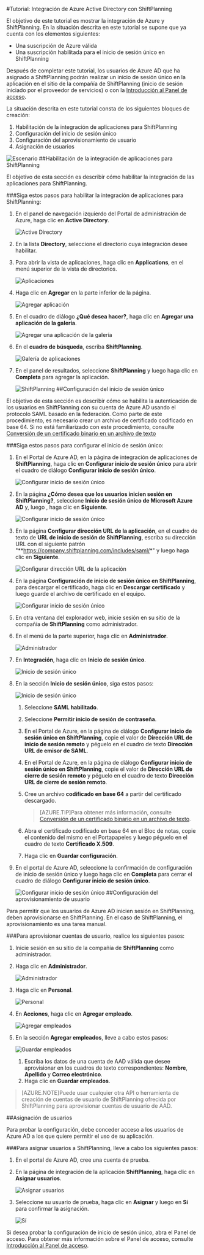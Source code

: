 <properties 
    pageTitle="Tutorial: Integración de Azure Active Directory con ShiftPlanning | Microsoft Azure" 
    description="Aprenda cómo usar ShiftPlanning con Azure Active Directory para habilitar el inicio de sesión único, el aprovisionamiento automatizado, etc." 
    services="active-directory" 
    authors="markusvi"  
    documentationCenter="na" 
    manager="stevenpo"/>
<tags 
    ms.service="active-directory" 
    ms.devlang="na" 
    ms.topic="article" 
    ms.tgt_pltfrm="na" 
    ms.workload="identity" 
    ms.date="01/12/2016" 
    ms.author="markvi" />

#Tutorial: Integración de Azure Active Directory con ShiftPlanning
  
El objetivo de este tutorial es mostrar la integración de Azure y ShiftPlanning. En la situación descrita en este tutorial se supone que ya cuenta con los elementos siguientes:

-   Una suscripción de Azure válida
-   Una suscripción habilitada para el inicio de sesión único en ShiftPlanning
  
Después de completar este tutorial, los usuarios de Azure AD que ha asignado a ShiftPlanning podrán realizar un inicio de sesión único en la aplicación en el sitio de la compañía de ShiftPlanning (inicio de sesión iniciado por el proveedor de servicios) o con la [Introducción al Panel de acceso](active-directory-saas-access-panel-introduction.md).
  
La situación descrita en este tutorial consta de los siguientes bloques de creación:

1.  Habilitación de la integración de aplicaciones para ShiftPlanning
2.  Configuración del inicio de sesión único
3.  Configuración del aprovisionamiento de usuario
4.  Asignación de usuarios

![Escenario](./media/active-directory-saas-shiftplanning-tutorial/IC786612.png "Escenario")
##Habilitación de la integración de aplicaciones para ShiftPlanning
  
El objetivo de esta sección es describir cómo habilitar la integración de las aplicaciones para ShiftPlanning.

###Siga estos pasos para habilitar la integración de aplicaciones para ShiftPlanning:

1.  En el panel de navegación izquierdo del Portal de administración de Azure, haga clic en **Active Directory**.

    ![Active Directory](./media/active-directory-saas-shiftplanning-tutorial/IC700993.png "Active Directory")

2.  En la lista **Directory**, seleccione el directorio cuya integración desee habilitar.

3.  Para abrir la vista de aplicaciones, haga clic en **Applications**, en el menú superior de la vista de directorios.

    ![Aplicaciones](./media/active-directory-saas-shiftplanning-tutorial/IC700994.png "Aplicaciones")

4.  Haga clic en **Agregar** en la parte inferior de la página.

    ![Agregar aplicación](./media/active-directory-saas-shiftplanning-tutorial/IC749321.png "Agregar aplicación")

5.  En el cuadro de diálogo **¿Qué desea hacer?**, haga clic en **Agregar una aplicación de la galería**.

    ![Agregar una aplicación de la galería](./media/active-directory-saas-shiftplanning-tutorial/IC749322.png "Agregar una aplicación de la galería")

6.  En el **cuadro de búsqueda**, escriba **ShiftPlanning**.

    ![Galería de aplicaciones](./media/active-directory-saas-shiftplanning-tutorial/IC786613.png "Galería de aplicaciones")

7.  En el panel de resultados, seleccione **ShiftPlanning** y luego haga clic en **Completa** para agregar la aplicación.

    ![ShiftPlanning](./media/active-directory-saas-shiftplanning-tutorial/IC786614.png "ShiftPlanning")
##Configuración del inicio de sesión único
  
El objetivo de esta sección es describir cómo se habilita la autenticación de los usuarios en ShiftPlanning con su cuenta de Azure AD usando el protocolo SAML basado en la federación. Como parte de este procedimiento, es necesario crear un archivo de certificado codificado en base 64. Si no está familiarizado con este procedimiento, consulte [Conversión de un certificado binario en un archivo de texto](http://youtu.be/PlgrzUZ-Y1o)

###Siga estos pasos para configurar el inicio de sesión único:

1.  En el Portal de Azure AD, en la página de integración de aplicaciones de **ShiftPlanning**, haga clic en **Configurar inicio de sesión único** para abrir el cuadro de diálogo **Configurar inicio de sesión único**.

    ![Configurar inicio de sesión único](./media/active-directory-saas-shiftplanning-tutorial/IC786615.png "Configurar inicio de sesión único")

2.  En la página **¿Cómo desea que los usuarios inicien sesión en ShiftPlanning?**, seleccione **Inicio de sesión único de Microsoft Azure AD** y, luego , haga clic en **Siguiente**.

    ![Configurar inicio de sesión único](./media/active-directory-saas-shiftplanning-tutorial/IC786616.png "Configurar inicio de sesión único")

3.  En la página **Configurar dirección URL de la aplicación**, en el cuadro de texto de **URL de inicio de sesión de ShiftPlanning**, escriba su dirección URL con el siguiente patrón "**https://company.shiftplanning.com/includes/saml/*" y luego haga clic en **Siguiente**.

    ![Configurar dirección URL de la aplicación](./media/active-directory-saas-shiftplanning-tutorial/IC786617.png "Configurar dirección URL de la aplicación")

4.  En la página **Configuración de inicio de sesión único en ShiftPlanning**, para descargar el certificado, haga clic en **Descargar certificado** y luego guarde el archivo de certificado en el equipo.

    ![Configurar inicio de sesión único](./media/active-directory-saas-shiftplanning-tutorial/IC786618.png "Configurar inicio de sesión único")

5.  En otra ventana del explorador web, inicie sesión en su sitio de la compañía de **ShiftPlanning** como administrador.

6.  En el menú de la parte superior, haga clic en **Administrador**.

    ![Administrador](./media/active-directory-saas-shiftplanning-tutorial/IC786619.png "Administrador")

7.  En **Integración**, haga clic en **Inicio de sesión único**.

    ![Inicio de sesión único](./media/active-directory-saas-shiftplanning-tutorial/IC786620.png "Inicio de sesión único")

8.  En la sección **Inicio de sesión único**, siga estos pasos:

    ![Inicio de sesión único](./media/active-directory-saas-shiftplanning-tutorial/IC786905.png "Inicio de sesión único")

    1.  Seleccione **SAML habilitado**.
    2.  Seleccione **Permitir inicio de sesión de contraseña**.
    3.  En el Portal de Azure, en la página de diálogo **Configurar inicio de sesión único en ShiftPlanning**, copie el valor de **Dirección URL de inicio de sesión remoto** y péguelo en el cuadro de texto **Dirección URL de emisor de SAML**.
    4.  En el Portal de Azure, en la página de diálogo **Configurar inicio de sesión único en ShiftPlanning**, copie el valor de **Dirección URL de cierre de sesión remoto** y péguelo en el cuadro de texto **Dirección URL de cierre de sesión remoto**.
    5.  Cree un archivo **codificado en base 64** a partir del certificado descargado.  

        >[AZURE.TIP]Para obtener más información, consulte [Conversión de un certificado binario en un archivo de texto](http://youtu.be/PlgrzUZ-Y1o).

    6.  Abra el certificado codificado en base 64 en el Bloc de notas, copie el contenido del mismo en el Portapapeles y luego péguelo en el cuadro de texto **Certificado X.509**.
    7.  Haga clic en **Guardar configuración**.

9.  En el portal de Azure AD, seleccione la confirmación de configuración de inicio de sesión único y luego haga clic en **Completa** para cerrar el cuadro de diálogo **Configurar inicio de sesión único**.

    ![Configurar inicio de sesión único](./media/active-directory-saas-shiftplanning-tutorial/IC786621.png "Configurar inicio de sesión único")
##Configuración del aprovisionamiento de usuario
  
Para permitir que los usuarios de Azure AD inicien sesión en ShiftPlanning, deben aprovisionarse en ShiftPlanning. En el caso de ShiftPlanning, el aprovisionamiento es una tarea manual.

###Para aprovisionar cuentas de usuario, realice los siguientes pasos:

1.  Inicie sesión en su sitio de la compañía de **ShiftPlanning** como administrador.

2.  Haga clic en **Administrador**.

    ![Administrador](./media/active-directory-saas-shiftplanning-tutorial/IC786619.png "Administrador")

3.  Haga clic en **Personal**.

    ![Personal](./media/active-directory-saas-shiftplanning-tutorial/IC786623.png "Personal")

4.  En **Acciones**, haga clic en **Agregar empleado**.

    ![Agregar empleados](./media/active-directory-saas-shiftplanning-tutorial/IC786624.png "Agregar empleados")

5.  En la sección **Agregar empleados**, lleve a cabo estos pasos:

    ![Guardar empleados](./media/active-directory-saas-shiftplanning-tutorial/IC786625.png "Guardar empleados")

    1.  Escriba los datos de una cuenta de AAD válida que desee aprovisionar en los cuadros de texto correspondientes: **Nombre**, **Apellido** y **Correo electrónico**.
    2.  Haga clic en **Guardar empleados**.

>[AZURE.NOTE]Puede usar cualquier otra API o herramienta de creación de cuentas de usuario de ShiftPlanning ofrecida por ShiftPlanning para aprovisionar cuentas de usuario de AAD.

##Asignación de usuarios
  
Para probar la configuración, debe conceder acceso a los usuarios de Azure AD a los que quiere permitir el uso de su aplicación.

###Para asignar usuarios a ShiftPlanning, lleve a cabo los siguientes pasos:

1.  En el portal de Azure AD, cree una cuenta de prueba.

2.  En la página de integración de la aplicación **ShiftPlanning**, haga clic en **Asignar usuarios**.

    ![Asignar usuarios](./media/active-directory-saas-shiftplanning-tutorial/IC786626.png "Asignar usuarios")

3.  Seleccione su usuario de prueba, haga clic en **Asignar** y luego en **Sí** para confirmar la asignación.

    ![Sí](./media/active-directory-saas-shiftplanning-tutorial/IC767830.png "Sí")
  
Si desea probar la configuración de inicio de sesión único, abra el Panel de acceso. Para obtener más información sobre el Panel de acceso, consulte [Introducción al Panel de acceso](active-directory-saas-access-panel-introduction.md).

<!---HONumber=AcomDC_0114_2016-->